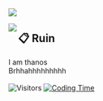 <img src="https://imgur.com/WzAd21c.png"/>


<a href="https://discord.com/users/266203900816654336"><img align="left" src="https://lanyard-profile-readme.vercel.app/api/266203900816654336?&borderRadius=8px"/></a>

## 📋 Ruin

I am thanos
<br/>
Brhhahhhhhhhhh
<br/>
<br/>
![Visitors](https://api.visitorbadge.io/api/visitors?path=https%3A%2F%2Fgithub.com%2Fkoreoxy&countColor=%23697689&style=flat-square&labelStyle=upper)
[![Coding Time](https://wakatime.com/badge/user/018b6245-2af1-4383-ac9b-14af16729642.svg)](https://wakatime.com/@018b6245-2af1-4383-ac9b-14af16729642)
